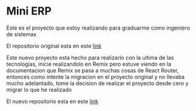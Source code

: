 # Mini ERP

Este es el proyecto que estoy realizando para graduarme como ingeniero de sistemas

El repositorio original esta en este [link](https://github.com/KPI01/mini-erp)

Este nuevo proyecto esta hecho para realizarlo con la ultima de las tecnologias, inicie realizandolo en Remix pero estuve viendo en la documentacion que Remix se pasa a muchas cosas de React Router, entonces como intente la migracion en el proyecto original y no llevaba mucho adelantado, tome la decision de realizar el proyecto desde cero y migrar lo que he realizado

El nuevo repositorio esta en este [link](https://github.com/KPI01/mini-erp-2.0)
